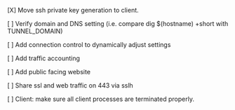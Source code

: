 [X] Move ssh private key generation to client.

[ ] Verify domain and DNS setting (i.e. compare dig $(hostname) +short with TUNNEL_DOMAIN)

[ ] Add connection control to dynamically adjust settings

[ ] Add traffic accounting

[ ] Add public facing website

[ ] Share ssl and web traffic on 443 via sslh

[ ] Client: make sure all client processes are terminated properly.
